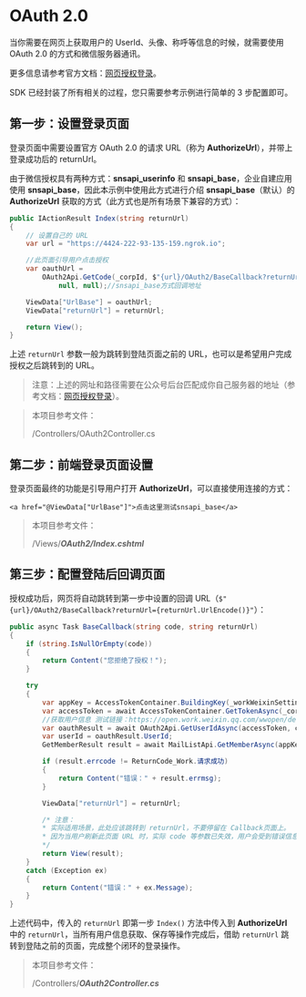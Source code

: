 # OAuth 2.0

当你需要在网页上获取用户的 UserId、头像、称呼等信息的时候，就需要使用 OAuth 2.0 的方式和微信服务器通讯。

更多信息请参考官方文档：[网页授权登录](https://developer.work.weixin.qq.com/document/path/91335)。

SDK 已经封装了所有相关的过程，您只需要参考示例进行简单的 3 步配置即可。

## 第一步：设置登录页面

登录页面中需要设置官方 OAuth 2.0 的请求 URL（称为 **AuthorizeUrl**），并带上登录成功后的 returnUrl。

由于微信授权具有两种方式：**snsapi_userinfo** 和 **snsapi_base**，企业自建应用使用 **snsapi_base**，因此本示例中使用此方式进行介绍 **snsapi_base**（默认）的 **AuthorizeUrl** 获取的方式（此方式也是所有场景下兼容的方式）：

```cs
public IActionResult Index(string returnUrl)
{
    // 设置自己的 URL
    var url = "https://4424-222-93-135-159.ngrok.io";

    //此页面引导用户点击授权
    var oauthUrl =
        OAuth2Api.GetCode(_corpId, $"{url}/OAuth2/BaseCallback?returnUrl={returnUrl.UrlEncode()}",
            null, null);//snsapi_base方式回调地址

    ViewData["UrlBase"] = oauthUrl;
    ViewData["returnUrl"] = returnUrl;

    return View();
}
```

上述 `returnUrl` 参数一般为跳转到登陆页面之前的 URL，也可以是希望用户完成授权之后跳转到的 URL。

> 注意：上述的网址和路径需要在公众号后台匹配成你自己服务器的地址（参考文档：[网页授权登录](https://developer.work.weixin.qq.com/document/path/91335)）。

> 本项目参考文件：
>
> /Controllers/OAuth2Controller.cs

## 第二步：前端登录页面设置

登录页面最终的功能是引导用户打开 **AuthorizeUrl**，可以直接使用连接的方式：

```
<a href="@ViewData["UrlBase"]">点击这里测试snsapi_base</a>
```

> 本项目参考文件：
>
> /Views/**_OAuth2/Index.cshtml_**

## 第三步：配置登陆后回调页面

授权成功后，网页将自动跳转到第一步中设置的回调 URL（`$"{url}/OAuth2/BaseCallback?returnUrl={returnUrl.UrlEncode()}"`）：

```cs
public async Task BaseCallback(string code, string returnUrl)
{
    if (string.IsNullOrEmpty(code))
    {
        return Content("您拒绝了授权！");
    }

    try
    {
        var appKey = AccessTokenContainer.BuildingKey(_workWeixinSetting);
        var accessToken = await AccessTokenContainer.GetTokenAsync(_corpId, _corpSecret);
        //获取用户信息 测试链接：https://open.work.weixin.qq.com/wwopen/devtool/interface?doc_id=10019
        var oauthResult = await OAuth2Api.GetUserIdAsync(accessToken, code);
        var userId = oauthResult.UserId;
        GetMemberResult result = await MailListApi.GetMemberAsync(appKey, userId);

        if (result.errcode != ReturnCode_Work.请求成功)
        {
            return Content("错误：" + result.errmsg);
        }

        ViewData["returnUrl"] = returnUrl;

        /* 注意：
        * 实际适用场景，此处应该跳转到 returnUrl，不要停留在 Callback页面上。
        * 因为当用户刷新此页面 URL 时，实际 code 等参数已失效，用户会受到错误信息。
        */
        return View(result);
    }
    catch (Exception ex)
    {
        return Content("错误：" + ex.Message);
    }
}
```

上述代码中，传入的 `returnUrl` 即第一步 `Index()` 方法中传入到 **AuthorizeUrl** 中的 `returnUrl`，当所有用户信息获取、保存等操作完成后，借助 `returnUrl` 跳转到登陆之前的页面，完成整个闭环的登录操作。

> 本项目参考文件：
>
> /Controllers/**_OAuth2Controller.cs_**
